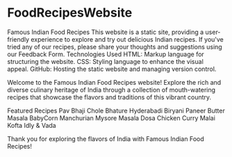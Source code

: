 # FoodRecipesWebsite
Famous Indian Food Recipes
This website is a static site, providing a user-friendly experience to explore and try out delicious Indian recipes. If you've tried any of our recipes, please share your thoughts and suggestions using our Feedback Form.
Technologies Used
HTML: Markup language for structuring the website.
CSS: Styling language to enhance the visual appeal.
GitHub: Hosting the static website and managing version control.

Welcome to the Famous Indian Food Recipes website! Explore the rich and diverse culinary heritage of India through a collection of mouth-watering recipes that showcase the flavors and traditions of this vibrant country.

Featured Recipes
Pav Bhaji
Chole Bhature
Hyderabadi Biryani
Paneer Butter Masala
BabyCorn Manchurian
Mysore Masala Dosa
Chicken Curry
Malai Kofta
Idly & Vada

Thank you for exploring the flavors of India with Famous Indian Food Recipes!

